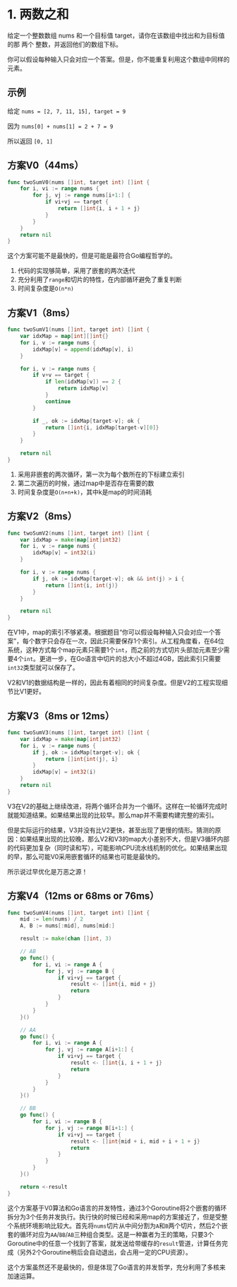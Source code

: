 # 1. 两数之和

给定一个整数数组 nums 和一个目标值 target，请你在该数组中找出和为目标值的那 两个 整数，并返回他们的数组下标。

你可以假设每种输入只会对应一个答案。但是，你不能重复利用这个数组中同样的元素。

## 示例

给定 `nums = [2, 7, 11, 15], target = 9`

因为 `nums[0] + nums[1] = 2 + 7 = 9`

所以返回 `[0, 1]`

## 方案V0（44ms）

```go
func twoSumV0(nums []int, target int) []int {
	for i, vi := range nums {
		for j, vj := range nums[i+1:] {
			if vi+vj == target {
				return []int{i, i + 1 + j}
			}
		}
	}
	return nil
}
```

这个方案可能不是最快的，但是可能是最符合Go编程哲学的。

1. 代码的实现够简单，采用了嵌套的两次迭代
1. 充分利用了`range`和切片的特性，在内部循环避免了重复判断
1. 时间复杂度是`O(n*n)`

## 方案V1（8ms）

```go
func twoSumV1(nums []int, target int) []int {
	var idxMap = map[int][]int{}
	for i, v := range nums {
		idxMap[v] = append(idxMap[v], i)
	}

	for i, v := range nums {
		if v+v == target {
			if len(idxMap[v]) == 2 {
				return idxMap[v]
			}
			continue
		}

		if _, ok := idxMap[target-v]; ok {
			return []int{i, idxMap[target-v][0]}
		}
	}

	return nil
}
```

1. 采用非嵌套的两次循环，第一次为每个数所在的下标建立索引
1. 第二次遍历的时候，通过map中是否存在需要的数
1. 时间复杂度是`O(n+n+k)`，其中k是map的时间消耗

## 方案V2（8ms）

```go
func twoSumV2(nums []int, target int) []int {
	var idxMap = make(map[int]int32)
	for i, v := range nums {
		idxMap[v] = int32(i)
	}

	for i, v := range nums {
		if j, ok := idxMap[target-v]; ok && int(j) > i {
			return []int{i, int(j)}
		}
	}

	return nil
}
```

在V1中，map的索引不够紧凑。根据题目“你可以假设每种输入只会对应一个答案”，每个数字只会存在一次，因此只需要保存1个索引。从工程角度看，在64位系统，这种方式每个map元素只需要1个`int`，而之前的方式切片头部加元素至少需要4个`int`。更进一步，在Go语言中切片的总大小不超过4GB，因此索引只需要`int32`类型就可以保存了。

V2和V1的数据结构是一样的，因此有着相同的时间复杂度。但是V2的工程实现细节比V1更好。


## 方案V3（8ms or 12ms）

```go
func twoSumV3(nums []int, target int) []int {
	var idxMap = make(map[int]int32)
	for i, v := range nums {
		if j, ok := idxMap[target-v]; ok {
			return []int{int(j), i}
		}
		idxMap[v] = int32(i)
	}
	return nil
}
```

V3在V2的基础上继续改进，将两个循环合并为一个循环。这样在一轮循环完成时就能知道结果。如果结果出现的比较早。那么map并不需要构建完整的索引。

但是实际运行的结果，V3并没有比V2更快，甚至出现了更慢的情形。猜测的原因：如果结果出现的比较晚，那么V2和V3的map大小差别不大，但是V3循环内部的代码更加复杂（同时读和写），可能影响CPU流水线机制的优化。如果结果出现的早，那么可能V0采用嵌套循环的结果也可能是最快的。

所示说过早优化是万恶之源！

## 方案V4（12ms or 68ms or 76ms）

```go
func twoSumV4(nums []int, target int) []int {
	mid := len(nums) / 2
	A, B := nums[:mid], nums[mid:]

	result := make(chan []int, 3)

	// AB
	go func() {
		for i, vi := range A {
			for j, vj := range B {
				if vi+vj == target {
					result <- []int{i, mid + j}
					return
				}
			}
		}
	}()

	// AA
	go func() {
		for i, vi := range A {
			for j, vj := range A[i+1:] {
				if vi+vj == target {
					result <- []int{i, i + 1 + j}
					return
				}
			}
		}
	}()

	// BB
	go func() {
		for i, vi := range B {
			for j, vj := range B[i+1:] {
				if vi+vj == target {
					result <- []int{mid + i, mid + i + 1 + j}
					return
				}
			}
		}
	}()

	return <-result
}
```

这个方案基于V0算法和Go语言的并发特性，通过3个Goroutine将2个嵌套的循环拆分为3个任务并发执行。执行快的时候已经和采用map的方案接近了，但是受整个系统环境影响比较大。首先将`nums`切片从中间分割为`A`和`B`两个切片，然后2个嵌套的循环对应为`AA`/`BB`/`AB`三种组合类型。这是一种赢者为王的策略，只要3个Goroutine中的任意一个找到了答案，就发送给带缓存的`result`管道，计算任务完成（另外2个Goroutine稍后会自动退出，会占用一定的CPU资源）。

这个方案虽然还不是最快的，但是体现了Go语言的并发哲学，充分利用了多核来加速运算。

